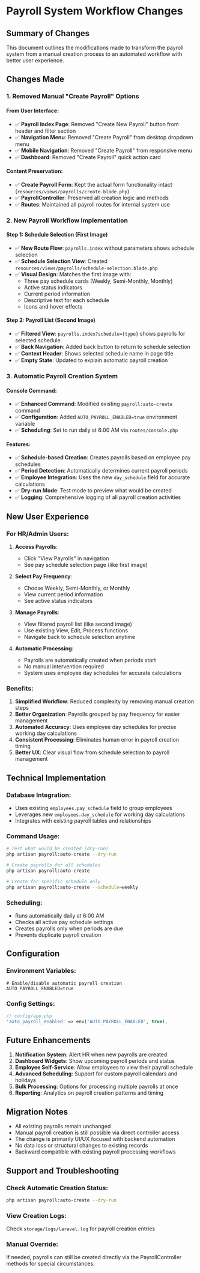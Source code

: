 # Payroll System Workflow Changes

## Summary of Changes

This document outlines the modifications made to transform the payroll system from a manual creation process to an automated workflow with better user experience.

## Changes Made

### 1. **Removed Manual "Create Payroll" Options**

#### From User Interface:
- ✅ **Payroll Index Page**: Removed "Create New Payroll" button from header and filter section
- ✅ **Navigation Menu**: Removed "Create Payroll" from desktop dropdown menu
- ✅ **Mobile Navigation**: Removed "Create Payroll" from responsive menu
- ✅ **Dashboard**: Removed "Create Payroll" quick action card

#### Content Preservation:
- ✅ **Create Payroll Form**: Kept the actual form functionality intact (`resources/views/payrolls/create.blade.php`)
- ✅ **PayrollController**: Preserved all creation logic and methods
- ✅ **Routes**: Maintained all payroll routes for internal system use

### 2. **New Payroll Workflow Implementation**

#### Step 1: Schedule Selection (First Image)
- ✅ **New Route Flow**: `payrolls.index` without parameters shows schedule selection
- ✅ **Schedule Selection View**: Created `resources/views/payrolls/schedule-selection.blade.php`
- ✅ **Visual Design**: Matches the first image with:
  - Three pay schedule cards (Weekly, Semi-Monthly, Monthly)
  - Active status indicators
  - Current period information
  - Descriptive text for each schedule
  - Icons and hover effects

#### Step 2: Payroll List (Second Image)
- ✅ **Filtered View**: `payrolls.index?schedule={type}` shows payrolls for selected schedule
- ✅ **Back Navigation**: Added back button to return to schedule selection
- ✅ **Context Header**: Shows selected schedule name in page title
- ✅ **Empty State**: Updated to explain automatic payroll creation

### 3. **Automatic Payroll Creation System**

#### Console Command:
- ✅ **Enhanced Command**: Modified existing `payroll:auto-create` command
- ✅ **Configuration**: Added `AUTO_PAYROLL_ENABLED=true` environment variable
- ✅ **Scheduling**: Set to run daily at 6:00 AM via `routes/console.php`

#### Features:
- ✅ **Schedule-based Creation**: Creates payrolls based on employee pay schedules
- ✅ **Period Detection**: Automatically determines current payroll periods
- ✅ **Employee Integration**: Uses the new `day_schedule` field for accurate calculations
- ✅ **Dry-run Mode**: Test mode to preview what would be created
- ✅ **Logging**: Comprehensive logging of all payroll creation activities

## New User Experience

### For HR/Admin Users:

1. **Access Payrolls**:
   - Click "View Payrolls" in navigation
   - See pay schedule selection page (like first image)

2. **Select Pay Frequency**:
   - Choose Weekly, Semi-Monthly, or Monthly
   - View current period information
   - See active status indicators

3. **Manage Payrolls**:
   - View filtered payroll list (like second image)
   - Use existing View, Edit, Process functions
   - Navigate back to schedule selection anytime

4. **Automatic Processing**:
   - Payrolls are automatically created when periods start
   - No manual intervention required
   - System uses employee day schedules for accurate calculations

### Benefits:

1. **Simplified Workflow**: Reduced complexity by removing manual creation steps
2. **Better Organization**: Payrolls grouped by pay frequency for easier management
3. **Automated Accuracy**: Uses employee day schedules for precise working day calculations
4. **Consistent Processing**: Eliminates human error in payroll creation timing
5. **Better UX**: Clear visual flow from schedule selection to payroll management

## Technical Implementation

### Database Integration:
- Uses existing `employees.pay_schedule` field to group employees
- Leverages new `employees.day_schedule` for working day calculations
- Integrates with existing payroll tables and relationships

### Command Usage:
```bash
# Test what would be created (dry-run)
php artisan payroll:auto-create --dry-run

# Create payrolls for all schedules
php artisan payroll:auto-create

# Create for specific schedule only
php artisan payroll:auto-create --schedule=weekly
```

### Scheduling:
- Runs automatically daily at 6:00 AM
- Checks all active pay schedule settings
- Creates payrolls only when periods are due
- Prevents duplicate payroll creation

## Configuration

### Environment Variables:
```env
# Enable/disable automatic payroll creation
AUTO_PAYROLL_ENABLED=true
```

### Config Settings:
```php
// config/app.php
'auto_payroll_enabled' => env('AUTO_PAYROLL_ENABLED', true),
```

## Future Enhancements

1. **Notification System**: Alert HR when new payrolls are created
2. **Dashboard Widgets**: Show upcoming payroll periods and status
3. **Employee Self-Service**: Allow employees to view their payroll schedule
4. **Advanced Scheduling**: Support for custom payroll calendars and holidays
5. **Bulk Processing**: Options for processing multiple payrolls at once
6. **Reporting**: Analytics on payroll creation patterns and timing

## Migration Notes

- All existing payrolls remain unchanged
- Manual payroll creation is still possible via direct controller access
- The change is primarily UI/UX focused with backend automation
- No data loss or structural changes to existing records
- Backward compatible with existing payroll processing workflows

## Support and Troubleshooting

### Check Automatic Creation Status:
```bash
php artisan payroll:auto-create --dry-run
```

### View Creation Logs:
Check `storage/logs/laravel.log` for payroll creation entries

### Manual Override:
If needed, payrolls can still be created directly via the PayrollController methods for special circumstances.
